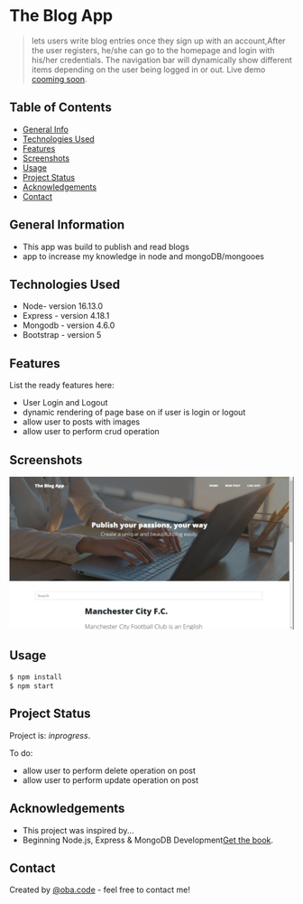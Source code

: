 # The Blog App
> lets users write blog entries once they sign up with an account,After the user registers, he/she can go to the homepage and login with his/her credentials. The navigation
 bar will dynamically show different items depending on the user being logged in or out.
> Live demo [cooming soon](https://www.example.com). <!-- If you have the project hosted somewhere, include the link here. -->

## Table of Contents
* [General Info](#general-information)
* [Technologies Used](#technologies-used)
* [Features](#features)
* [Screenshots](#screenshots)
* [Usage](#usage)
* [Project Status](#project-status)
* [Acknowledgements](#acknowledgements)
* [Contact](#contact)
<!-- * [License](#license) -->


## General Information
- This app was build to publish and read blogs 
- app to increase my knowledge in node and mongoDB/mongooes
<!-- You don't have to answer all the questions - just the ones relevant to your project. -->


## Technologies Used
* Node- version 16.13.0
* Express - version 4.18.1
* Mongodb - version 4.6.0
* Bootstrap - version 5


## Features
List the ready features here:
- User Login and Logout
- dynamic rendering of page base on if user is login or logout
- allow user to posts with images
- allow user to perform crud operation


## Screenshots
![Example screenshot](./public/assets/img/screenshot-blog-app.png)
<!-- If you have screenshots you'd like to share, include them here. -->


## Usage

```
$ npm install
$ npm start

```


## Project Status
Project is:  _inprogress_.



To do:
- allow user to perform delete operation on post
- allow user to perform update operation on post


## Acknowledgements
- This project was inspired by...
- Beginning Node.js, Express & MongoDB Development[Get the book](https://www.amazon.com/Beginning-Node-js-Express-MongoDB-Development/dp/1078379556).



## Contact
Created by [@oba.code]([https://www.flynerd.pl/](https://www.instagram.com/oba.code/)) - feel free to contact me!


<!-- Optional -->
<!-- ## License -->
<!-- This project is open source and available under the [... License](). -->

<!-- You don't have to include all sections - just the one's relevant to your project -->
